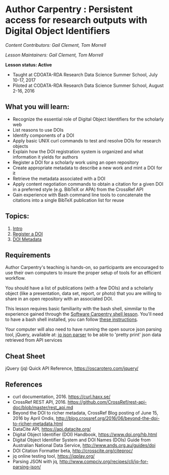Author Carpentry : Persistent access for research outputs with Digital Object Identifiers
=======

*Content Contributors: Gail Clement, Tom Morrell*

*Lesson Maintainers: Gail Clement, Tom Morrell*

**Lesson status: Active**
  * Taught at CDOATA-RDA Research Data Science Summer School, July 10-17, 2017
   * Piloted at CODATA-RDA Research Data Science Summer School, August 2-16, 2016

## What you will learn:

* Recognize the essential role of Digital Object Identifiers for the scholarly web
* List reasons to use DOIs
* Identify components of a DOI
* Apply basic UNIX curl commands to test and resolve DOIs for research objects
* Explain how the DOI registration system is organized and what information it yields for authors
* Register a DOI for a scholarly work using an open repository
* Create appropriate metadata to describe a new work and mint a DOI for it
* Retrieve the metadata associated with a DOI
* Apply content negotiation commands to obtain a citation for a given DOI in a preferred style (e.g. BibTeX  or APA) from the CrossRef API
* Gain experience with Bash command line tools to concatenate the citations into a single BibTeX publication list for reuse

## Topics:

1. [Intro](00-intro-dois.html)
2. [Register a DOI](01-register-doi.html)
3. [DOI Metadata](02-doi-metadata.html)

## Requirements

Author Carpentry's teaching is hands-on, so participants are encouraged to use
their own computers to insure the proper setup of tools for an efficient
workflow.

You should have a list of publications (with a few DOIs) and a scholarly object (like a presentation, data set, report, or photo) that you are willing to share in an
open repository with an associated DOI.

This lesson requires basic familiarity with the bash shell, simmilar to the
experience gained through the
[Software Carpentry shell lesson](http://swcarpentry.github.io/shell-novice/).
You'll need to have a bash shell installed, you can follow
[these instructions](https://swcarpentry.github.io/workshop-template/#setup).

Your computer will also need to have running the open source json parsing tool, jQuery, available at:
 [jq json parser](https://stedolan.github.io/jq/) to be able to 'pretty print' json data retrieved from API services

## Cheat Sheet
jQuery (jq) Quick API Reference, https://oscarotero.com/jquery/

## References

+ curl documentation, 2016. https://curl.haxx.se/
+ CrossRef REST API, 2016.
https://github.com/CrossRef/rest-api-doc/blob/master/rest_api.md
+ Beyond the DOI to richer metadata, CrossRef Blog posting of June 15, 2016 by
April Ondis,
http://blog.crossref.org/2016/06/beyond-the-doi-to-richer-metadata.html
+ DataCite API, https://api.datacite.org/
+ Digital Object Identifier (DOI) Handbook, https://www.doi.org/hb.html
+ Digital Object Identifier System and DOI Names (DOIs) Guide from Australian
National Data Service, http://www.ands.org.au/guides/doi
+ DOI Citation Formatter beta, http://crosscite.org/citeproc/
+ jq online testing tool, https://jqplay.org/
+ Parsing JSON with jq, http://www.compciv.org/recipes/cli/jq-for-parsing-json/
